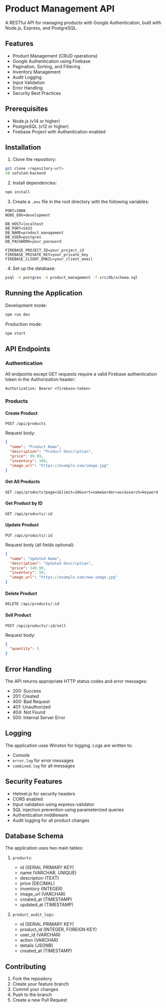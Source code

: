 # Product Management API

A RESTful API for managing products with Google Authentication, built with Node.js, Express, and PostgreSQL.

## Features

- Product Management (CRUD operations)
- Google Authentication using Firebase
- Pagination, Sorting, and Filtering
- Inventory Management
- Audit Logging
- Input Validation
- Error Handling
- Security Best Practices

## Prerequisites

- Node.js (v14 or higher)
- PostgreSQL (v12 or higher)
- Firebase Project with Authentication enabled

## Installation

1. Clone the repository:
```bash
git clone <repository-url>
cd sofuled-backend
```

2. Install dependencies:
```bash
npm install
```

3. Create a `.env` file in the root directory with the following variables:
```env
PORT=3000
NODE_ENV=development

DB_HOST=localhost
DB_PORT=5432
DB_NAME=product_management
DB_USER=postgres
DB_PASSWORD=your_password

FIREBASE_PROJECT_ID=your_project_id
FIREBASE_PRIVATE_KEY=your_private_key
FIREBASE_CLIENT_EMAIL=your_client_email
```

4. Set up the database:
```bash
psql -U postgres -d product_management -f src/db/schema.sql
```

## Running the Application

Development mode:
```bash
npm run dev
```

Production mode:
```bash
npm start
```

## API Endpoints

### Authentication
All endpoints except GET requests require a valid Firebase authentication token in the Authorization header:
```
Authorization: Bearer <firebase-token>
```

### Products

#### Create Product
```
POST /api/products
```
Request body:
```json
{
  "name": "Product Name",
  "description": "Product Description",
  "price": 99.99,
  "inventory": 100,
  "image_url": "https://example.com/image.jpg"
}
```

#### Get All Products
```
GET /api/products?page=1&limit=10&sort=name&order=asc&search=keyword
```

#### Get Product by ID
```
GET /api/products/:id
```

#### Update Product
```
PUT /api/products/:id
```
Request body (all fields optional):
```json
{
  "name": "Updated Name",
  "description": "Updated Description",
  "price": 149.99,
  "inventory": 50,
  "image_url": "https://example.com/new-image.jpg"
}
```

#### Delete Product
```
DELETE /api/products/:id
```

#### Sell Product
```
POST /api/products/:id/sell
```
Request body:
```json
{
  "quantity": 5
}
```

## Error Handling

The API returns appropriate HTTP status codes and error messages:

- 200: Success
- 201: Created
- 400: Bad Request
- 401: Unauthorized
- 404: Not Found
- 500: Internal Server Error

## Logging

The application uses Winston for logging. Logs are written to:
- Console
- `error.log` for error messages
- `combined.log` for all messages

## Security Features

- Helmet.js for security headers
- CORS enabled
- Input validation using express-validator
- SQL injection prevention using parameterized queries
- Authentication middleware
- Audit logging for all product changes

## Database Schema

The application uses two main tables:

1. `products`:
   - id (SERIAL PRIMARY KEY)
   - name (VARCHAR, UNIQUE)
   - description (TEXT)
   - price (DECIMAL)
   - inventory (INTEGER)
   - image_url (VARCHAR)
   - created_at (TIMESTAMP)
   - updated_at (TIMESTAMP)

2. `product_audit_logs`:
   - id (SERIAL PRIMARY KEY)
   - product_id (INTEGER, FOREIGN KEY)
   - user_id (VARCHAR)
   - action (VARCHAR)
   - details (JSONB)
   - created_at (TIMESTAMP)

## Contributing

1. Fork the repository
2. Create your feature branch
3. Commit your changes
4. Push to the branch
5. Create a new Pull Request 